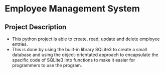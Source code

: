 # Employee Management System

## Project Description

* This python project is able to create, read, update and delete employee entries. 
* This is done by using the built-in library SQLite3 to create a small database and using the object-orientated approach to encapsulate the specific code of SQLite3 into functions to make it easier for programmers to use the program.
